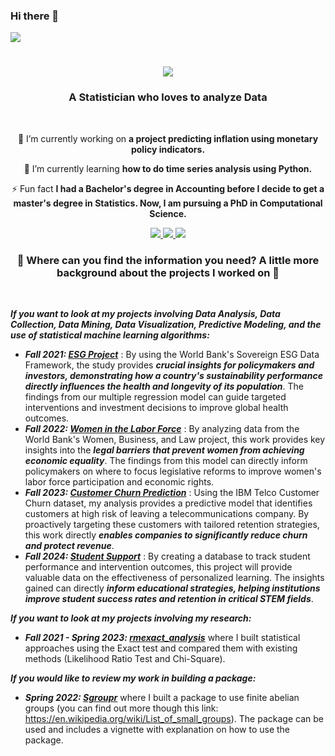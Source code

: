 ### Hi there 👋

<!--
**Karene123/Karene123** is a ✨ _special_ ✨ repository because its `README.md` (this file) appears on your GitHub profile.

Here are some ideas to get you started:

- 🔭 I’m currently working on ...
- 🌱 I’m currently learning ...
- 👯 I’m looking to collaborate on ...
- 🤔 I’m looking for help with ...
- 💬 Ask me about ...
- 📫 How to reach me: .
- 😄 Pronouns: ...
- ⚡ Fun fact: ...
-->

<img align="center" src="https://visitor-badge.laobi.icu/badge?page_id=Karene123.Karene123" />

<h1 align="center">
    <img src="https://readme-typing-svg.herokuapp.com/?font=Righteous&size=35&center=true&vCenter=true&width=500&height=70&duration=4000&lines=Hi+There!+👋;+I'm+Karene+!+Nice+to+Meet+you+!;" />
</h1>

<h3 align="center">A Statistician who loves to analyze Data </h3>

<br/>

<div align="center">
 
 🔭 I’m currently working on **a project predicting inflation using monetary policy indicators.**
 
 🌱 I’m currently learning **how to do time series analysis using Python.**

⚡ Fun fact **I had a Bachelor's degree in Accounting before I decide to get a master's degree in Statistics. Now, I am pursuing a PhD in Computational Science.**

 </div>
 
<div align="center"> 
  <a href="mailto:kmatokanana448@gmail.com">
    <img src="https://img.shields.io/badge/Gmail-333333?style=for-the-badge&logo=gmail&logoColor=red" />
  </a>
  <a href="https://www.linkedin.com/in/matoka-nana-karene-cecilia/" target="_blank">
    <img src="https://img.shields.io/badge/LinkedIn-0077B5?style=for-the-badge&logo=linkedin&logoColor=white" target="_blank" />
  </a>
  <a href="https://github.com/Karene123" target="_blank">
     <img src="https://img.shields.io/badge/Portfolio-FF5722?style=for-the-badge&logo=todoist&logoColor=white" target="_blank" /> <!-- sqlite, safari, google-chrome are other good icon options -->
  </a>
</div>

<h3 align="center"> 🔭 Where can you find the information you need? A little more background about the projects I worked on 🔭 </h3>

<br/>

<div align="left">

***If you want to look at my projects involving Data Analysis, Data Collection, Data Mining, Data Visualization, Predictive Modeling, and the use of statistical machine learning algorithms:***   
 - ***Fall 2021: [ESG Project](https://github.com/Karene123/ESG-Project)*** : By using the World Bank's Sovereign ESG Data Framework, the study provides ***crucial insights for policymakers and investors, demonstrating how a country's sustainability performance directly influences the health and longevity of its population***. The findings from our multiple regression model can guide targeted interventions and investment decisions to improve global health outcomes.
 - ***Fall 2022: [Women in the Labor Force](https://github.com/Karene123/Women_in_the_labor_force)*** : By analyzing data from the World Bank's Women, Business, and Law project, this work provides key insights into the ***legal barriers that prevent women from achieving economic equality***. The findings from this model can directly inform policymakers on where to focus legislative reforms to improve women's labor force participation and economic rights.
 - ***Fall 2023: [Customer Churn Prediction](https://github.com/Karene123/Customer-Churn)*** : Using the IBM Telco Customer Churn dataset, my analysis provides a predictive model that identifies customers at high risk of leaving a telecommunications company. By proactively targeting these customers with tailored retention strategies, this work directly ***enables companies to significantly reduce churn and protect revenue***.
 - ***Fall 2024: [Student Support](https://github.com/Karene123/Student_Support)*** : By creating a database to track student performance and intervention outcomes, this project will provide valuable data on the effectiveness of personalized learning. The insights gained can directly ***inform educational strategies, helping institutions improve student success rates and retention in critical STEM fields***.
   
***If you want to look at my projects involving my research:***
 - ***Fall 2021 - Spring 2023: [rmexact_analysis](https://github.com/gerardlab/rmexact_analysis)*** where I built statistical approaches using the Exact test and compared them with existing methods (Likelihood Ratio Test and Chi-Square).

***If you would like to review my work in building a package:***
- ***Spring 2022: [Sgroupr](https://github.com/gerardlab/rmexact_analysis)*** where I built a package to use finite abelian groups (you can find out more though this link: https://en.wikipedia.org/wiki/List_of_small_groups). The package can be used and includes a vignette with explanation on how to use the package.
  
